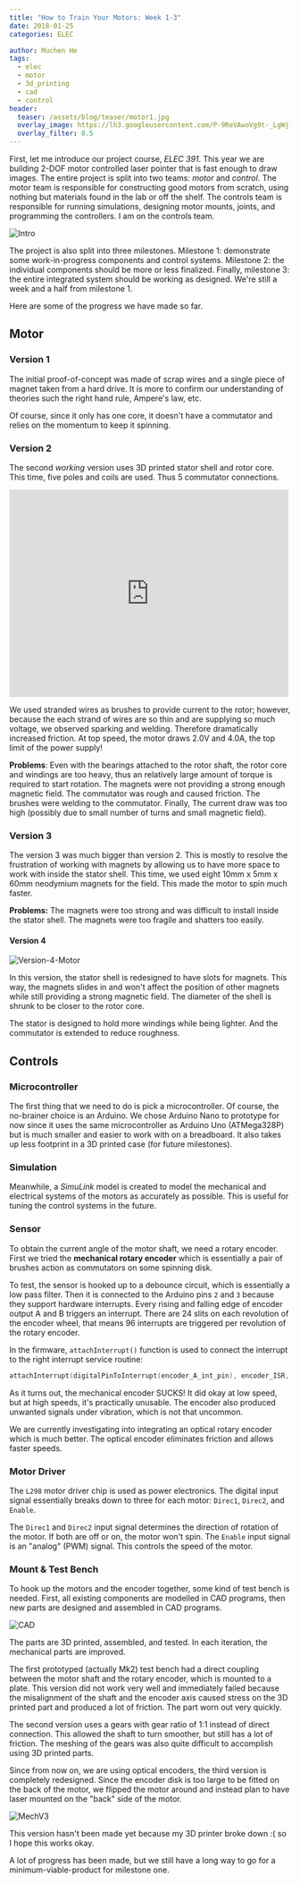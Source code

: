```yaml
---
title: "How to Train Your Motors: Week 1-3"
date: 2018-01-25
categories: ELEC

author: Muchen He
tags:
  - elec
  - motor
  - 3d_printing
  - cad
  - control
header:
  teaser: /assets/blog/teaser/motor1.jpg
  overlay_image: https://lh3.googleusercontent.com/P-9ReVAwoVg9t-_LgWj-NjVJzEXnl0fHvYb1Ks4vlZ9PyYugyrJd-X0xSqG8JdXLez-Agp3wbO-fYJJgcWfCZZ2nup8b2L27Ieo3ebCKdGfrPmM39z_9usPKbzNPSZKAj_7gdt3zEvfIhpqR5m4BSxu3LoSJRVis-51sB4DLgB-eEIgoTAI493jtv-idBoCzhB7W3UaIQl4ZV33lkBIxdEeFancc-QyTER3LYKeKYbaUcmFknt3E4x4N-CozQvYBocO2d-9pLLRXW0ZD79lmE87tsEiaYMtdaql3AIQ-WI-LIdMELZknkKgFThWxjgdF1P7FWuDvcY_nngdk88JkkIWS19qGYmyYEfZlC4ahpPdiOCAIZCTjrEAXdJxUwzZrVUb357h4TyhHhPcMuTfz0xzMdKmt7g2N8AI6nQJOS7CVsDqSwm0phNocZ6hBX8r9ifGN2yzT1Pac-N9EtY11Pm0ef2cvEloiM9nBlnaEHrnNB8HbYYcbO6hhjmUb8sfT0FBIX38q2h1FzcJKzWs05Up1Kx2Cav8x2h_7EV7ZihuUJHFBTU1c9JUKUuQrxovppxPyyQ0EidMMjsOUkjk2mNc2WuERMc1_t2lJhG6Ej9C_D6xkM8h9ncWBMOn_v5RO73T8uhg_pirB1DNoGd72IEbzycAuq_fAXA=w1268-h783-no
  overlay_filter: 0.5
---
```


First, let me introduce our project course, *ELEC 391*. This year we are building 2-DOF motor controlled laser pointer that is fast enough to draw images. The entire project is split into two teams: *motor* and *control*. The motor team is responsible for constructing good motors from scratch, using nothing but materials found in the lab or off the shelf. The controls team is responsible for running simulations, designing motor mounts, joints, and programming the controllers. I am on the controls team.

<!-- excerpt -->

![Intro](https://lh3.googleusercontent.com/RlLyTWZ0_-1OpbEFO-E5IPBwCUqhuAlP8WocUWleVwl4K9Y0PANRO2S3bwybirgQKIqzNuuIMAgJXfA76P-ZRX4wjtJB4RNYfZJqENnZL3w9Db-1e7gPmFCudv15IL8Q9AqsMMDSXmitxkjk70ap6qu7nCFAAkiTPOaZo8aX2zIMNWudDeZSuBKuyqLjMvz3NbM3pA0wvDNfVXCH7uzbWH7KdtVV048gyyDV42FEfR8eUPR4XeQdBu0aG4oY7dy9BwWrBUAzhGaViNaYceL4JQPDf3opXl_ksuk37PGiLs5lp8D76Smib1e9w_y2fsDAqNgZEQSkDqdIboleHdNiC4EGgTM7wsN99O1myGmDWgd4ScO0zxmVwPZG9NvU9ly32YQ1uoCl8FGbDjaqkBkLgFfuORE2Q7HP5KTYkoYOD8k_QiaF7b5Zg7hKDYoWgLyhg4t7p3kKalJMYPdUytZGn5P2n8uFBaCkBjHIevp1pM4UdfhS1C1EGXbduhdUuMBicCAe2Y3dZyVvdV968OVSD2ymvsCeGQnsbTS7bm15udwkiwlDtWySMuF4ftsdbo1x4eMaMskLb3Nq2YFU-ouHYzbI7LGh_-xoUGS5xEwB07sS7ABnOxtXAVpiKG6TeDvoLh8UTen1imNvxGHKL_vQ9rLKvCcKUBJ-Fw=w600-h435-no)

The project is also split into three milestones. Milestone 1: demonstrate some work-in-progress components and control systems. Milestone 2: the individual components should be more or less finalized. Finally, milestone 3: the entire integrated system should be working as designed. We're still a week and a half from milestone 1.

Here are some of the progress we have made so far.

## Motor

### Version 1

The initial proof-of-concept was made of scrap wires and a single piece of magnet taken from a hard drive. It is more to confirm our understanding of theories such the right hand rule, Ampere's law, etc.

Of course, since it only has one core, it doesn't have a commutator and relies on the momentum to keep it spinning.

### Version 2

The second *working* version uses 3D printed stator shell and rotor core. This time, five poles and coils are used. Thus 5 commutator connections.

<iframe src="https://www.facebook.com/plugins/video.php?href=https%3A%2F%2Fwww.facebook.com%2FFSXAC%2Fvideos%2F1647081868702304%2F&width=500&show_text=true&height=371&appId" width="500" height="371" style="border:none;overflow:hidden" scrolling="no" frameborder="0" allowTransparency="true" allowFullScreen="true"></iframe>

We used stranded wires as brushes to provide current to the rotor; however, because the each strand of wires are so thin and are supplying so much voltage, we observed sparking and welding. Therefore dramatically increased friction. At top speed, the motor draws 2.0V and 4.0A, the top limit of the power supply!

**Problems**: Even with the bearings attached to the rotor shaft, the rotor core and windings are too heavy, thus an relatively large amount of torque is required to start rotation. The magnets were not providing a strong enough magnetic field. The commutator was rough and caused friction. The brushes were welding to the commutator. Finally, The current draw was too high (possibly due to small number of turns and small magnetic field).

### Version 3

The version 3 was much bigger than version 2. This is mostly to resolve the frustration of working with magnets by allowing us to have more space to work with inside the stator shell. This time, we used eight 10mm x 5mm x 60mm neodymium magnets for the field. This made the motor to spin much faster.

**Problems:** The magnets were too strong and was difficult to install inside the stator shell. The magnets were too fragile and shatters too easily.

#### Version 4

![Version-4-Motor](https://lh3.googleusercontent.com/xZr1XeUW4t_MkylHepxdzoxUwZd4sk-iI1QQ4WLaoKWZ9k101JwHsE0YOyPpvPrDEJFP4K3fZS3MABPLtiRMJ16Fod44WQpMVpDXwQkojzrWUuWgUDrU05UMemScjadbBtSs57O0ADHZZHilAUDcVcTZ09ZJ-9DozmTXUWh7BtAfvL1lgpsFoOjv_S_VXuD0eQ9DuPhe8naxZuF4QfK_o-pfvL15_-UxEa00Ek8J4kxJcnIV8gF5OfwQqQw9manp70HnpgTA0AHAAavw-6DQ27UdfUkFGd7GdzrXGDSFaE7AKE6gZqd_kJuovEtsE049OdwYU3nQL-7kEn1cd0IWKpajmhziVj_EDf9Cho4FI1M61umG4dh8H0CaBV17Kh4tfgoam-0DoYkcSl5vrqW_-yOv24Y2s_FWTB2FPOXRQFkHZeGkSkM1o1dXawl3sCz-GQPlr-nLBntt2BwbYkR8UT-_eFeZzm5caLferCD9rsv6jpdGnXbTTSn4PBpeRpWo269BB6E6K8TtxTykLLwM_XL8xkcD1b7uFh-ZOAX7L3-jQ53E-sX6ghh8x1mgYBp_McLqvozAkV6vZXVFf8IGBgRG7IWQsuc5Dj6o4CL3tGrL96HgwDxpVsw26_01ZH0JHOF5PvvHuAgLdusN0pVovFWyLMHYSdPq4g=w405-h453-no)

In this version, the stator shell is redesigned to have slots for magnets. This way, the magnets slides in and won't affect the position of other magnets while still providing a strong magnetic field. The diameter of the shell is shrunk to be closer to the rotor core.

The stator is designed to hold more windings while being lighter. And the commutator is extended to reduce roughness.

## Controls

### Microcontroller

The first thing that we need to do is pick a microcontroller. Of course, the no-brainer choice is an Arduino. We chose Arduino Nano to prototype for now since it uses the same microcontroller as Arduino Uno (ATMega328P) but is much smaller and easier to work with on a breadboard. It also takes up less footprint in a 3D printed case (for future milestones).

### Simulation

Meanwhile, a *SimuLink* model is created to model the mechanical and electrical systems of the motors as accurately as possible. This is useful for tuning the control systems in the future.

### Sensor

To obtain the current angle of the motor shaft, we need a rotary encoder. First we tried the **mechanical rotary encoder** which is essentially a pair of brushes action as commutators on some spinning disk.

To test, the sensor is hooked up to a debounce circuit, which is essentially a low pass filter. Then it is connected to the Arduino pins `2` and `3` because they support hardware interrupts. Every rising and falling edge of encoder output A and B triggers an interrupt. There are 24 slits on each revolution of the encoder wheel, that means 96 interrupts are triggered per revolution of the rotary encoder.

In the firmware, `attachInterrupt()` function is used to connect the interrupt to the right interrupt service routine:

```c++
attachInterrupt(digitalPinToInterrupt(encoder_A_int_pin), encoder_ISR, CHANGE);
```

As it turns out, the mechanical encoder SUCKS! It did okay at low speed, but at high speeds, it's practically unusable. The encoder also produced unwanted signals under vibration, which is not that uncommon.

We are currently investigating into integrating an optical rotary encoder which is much better. The optical encoder eliminates friction and allows faster speeds.

### Motor Driver

The `L298` motor driver chip is used as power electronics. The digital input signal essentially breaks down to three for each motor: `Direc1`, `Direc2`, and `Enable`.

The `Direc1` and `Direc2` input signal determines the direction of rotation of the motor. If both are off or on, the motor won't spin. The `Enable` input signal is an "analog" (PWM) signal. This controls the speed of the motor.

### Mount & Test Bench

To hook up the motors and the encoder together, some kind of test bench is needed. First, all existing components are modelled in CAD programs, then new parts are designed and assembled in CAD programs.

![CAD](https://lh3.googleusercontent.com/CFKmPnafjcDNUIBIjXqCHiTr5Hu-fGSVF5f1ezCUX8ie9E1b9qszTsyRR4RVUZro1M3H_euNW4FqBaqBsw4qEpLOBUytowhDVVG-zyvYKUJw-EDZ9DiC4WvcEqPCqUt_Uhawbd8yNHJZ8wAUuu7Ga4X1UbzyQ2hwZP8_me5uSpZbTjZqJaFul9h_9_mxzoOu6Tl2488RyJwJN3QDJ8-ETbF4Lrdsx3aX-ggrpayQpd4BFNnE2yZWyHIwT4MNk-ZSAdK_ESWkJDO4UkHdt0mOSFPx3iC3DBS7OkqjbP9HFwOI8eo5dqE3MAI3fMTX1eWCxQWUvR7fKwQRGFnqAVbPRGrDf5DDFmegdNKDaA05A4UFze9e3xZj-UlpDpYZ6fNtEatsdmErGe-tDq0qGi_NKXyl7YXJDpbjyJsKMwXB_9JZceVwc7iJ7F3vGq3s0e1cx8bqiz421-6ijE9jJV4kh1uBC3Fheid17Tty7c3jwFMh_r2fLi82wrARgK64cTr0nzKVU7nlOklB-tu1juQ0xPmExpK2dCIEEOmdhnYCmJvEfLYHsQtJiPdbC8HlGEVjmgwWW-kIEdk1Jy2q0qs9Qa7t3xO77s9zrwgtHafgZpD0Y4RSe3jUJiHjV7ywQ9yMMxnCSdzwIccZblk0vcV932qIvaenOGVXYA=w479-h901-no)

The parts are 3D printed, assembled, and tested. In each iteration, the mechanical parts are improved.

The first prototyped (actually Mk2) test bench had a direct coupling between the motor shaft and the rotary encoder, which is mounted to a plate. This version did not work very well and immediately failed because the misalignment of the shaft and the encoder axis caused stress on the 3D printed part and produced a lot of friction. The part worn out very quickly.

The second version uses a gears with gear ratio of 1:1 instead of direct connection. This allowed the shaft to turn smoother, but still has a lot of friction. The meshing of the gears was also quite difficult to accomplish using 3D printed parts.

Since from now on, we are using optical encoders, the third version is completely redesigned. Since the encoder disk is too large to be fitted on the back of the motor, we flipped the motor around and instead plan to have laser mounted on the "back" side of the motor.

![MechV3](https://lh3.googleusercontent.com/PSJ0l0xx2o3H19qpVxPkBFFM2L1QzaAZbzUJ32ihVRg35prsvq9T1RrlXH4dpmHuqTNqtaHvWwRes5M5foMWElXHosaXrjhg7nDhopd1ozpjIShCf8UgOw9H0DPoDiEkC7E3mYN8Ht20YL0d60IntWX1kcInFPxAHrq8H09qf9QdQA4A3BIdYetbxvt_5N10Lh8Lkr3LimN-1qvUJ-oW2AxR5RiuPsbdbpqBpGHfteNtQXwfuWE52fOsGWO7sV7i2GPU6zQXVpVJgShNnUHeyXuy_BRiL4tUO9FV9tTkpkQC9rICrxriYPcIyA0TwTeRmiUVfZ2Oo411iVu-CFhUg9l5IGAJ-9XwwNsZnCO_DagC0yHIWqkgJCSLZiDEr21wmsFFlA-iUEuixhyNXm4R6LDuoVBiKLBbLFx2R8aUTY7GnWnKesrTudw_WUgpC-J9bByGCCvP3MHasos8Sj9J9MgYbapLixethxQzZhFvLx3ZUs_XxYGRc0Qz9uvUnnG6KsO_i5qw6FrupKsTC8-a6syylbDloYAsm-b4zfBWlUM6-Ooy1w1hyJk3Y2R1_Wug7epaiposBDlJhAvQjeL2Kw_vkgh_Xa03Hhp82TdM8LePYaUUVn8-s831d4aLx-Z5ceHmo2WmXBACb6U9q2d2xIU6PPqSu4TddA=w1191-h757-no)

This version hasn't been made yet because my 3D printer broke down :( so I hope this works okay.

A lot of progress has been made, but we still have a long way to go for a minimum-viable-product for milestone one.